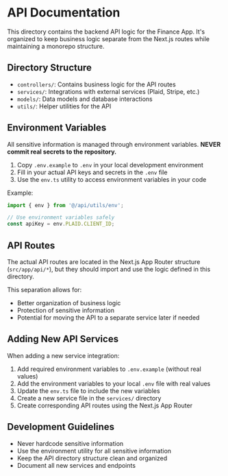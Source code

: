 # API Documentation

This directory contains the backend API logic for the Finance App. It's organized to keep business logic separate from the Next.js routes while maintaining a monorepo structure.

## Directory Structure

- `controllers/`: Contains business logic for the API routes
- `services/`: Integrations with external services (Plaid, Stripe, etc.)
- `models/`: Data models and database interactions
- `utils/`: Helper utilities for the API

## Environment Variables

All sensitive information is managed through environment variables. **NEVER commit real secrets to the repository.**

1. Copy `.env.example` to `.env` in your local development environment
2. Fill in your actual API keys and secrets in the `.env` file
3. Use the `env.ts` utility to access environment variables in your code

Example:
```typescript
import { env } from '@/api/utils/env';

// Use environment variables safely
const apiKey = env.PLAID.CLIENT_ID;
```

## API Routes

The actual API routes are located in the Next.js App Router structure (`src/app/api/*`), but they should import and use the logic defined in this directory.

This separation allows for:
- Better organization of business logic
- Protection of sensitive information
- Potential for moving the API to a separate service later if needed

## Adding New API Services

When adding a new service integration:

1. Add required environment variables to `.env.example` (without real values)
2. Add the environment variables to your local `.env` file with real values
3. Update the `env.ts` file to include the new variables
4. Create a new service file in the `services/` directory
5. Create corresponding API routes using the Next.js App Router

## Development Guidelines

- Never hardcode sensitive information
- Use the environment utility for all sensitive information
- Keep the API directory structure clean and organized
- Document all new services and endpoints 
